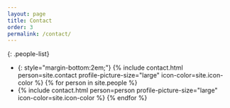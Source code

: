 ```yaml
---
layout: page
title: Contact
order: 3
permalink: /contact/
---
```


{: .people-list}
* {: style="margin-bottom:2em;"} {% include contact.html person=site.contact profile-picture-size="large" icon-color=site.icon-color %}
{% for person in site.people %}
* {% include contact.html person=person profile-picture-size="large" icon-color=site.icon-color %}
{% endfor %}
